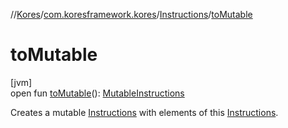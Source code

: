 //[Kores](../../../index.md)/[com.koresframework.kores](../index.md)/[Instructions](index.md)/[toMutable](to-mutable.md)

# toMutable

[jvm]\
open fun [toMutable](to-mutable.md)(): [MutableInstructions](../-mutable-instructions/index.md)

Creates a mutable [Instructions](index.md) with elements of this [Instructions](index.md).
